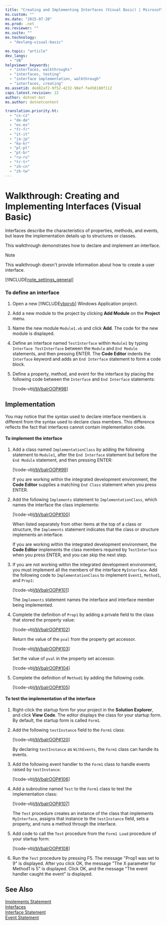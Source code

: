 ```yaml
---
title: "Creating and Implementing Interfaces (Visual Basic) | Microsoft Docs"
ms.custom: ""
ms.date: "2015-07-20"
ms.prod: .net
ms.reviewer: ""
ms.suite: ""
ms.technology: 
  - "devlang-visual-basic"

ms.topic: "article"
dev_langs: 
  - "VB"
helpviewer_keywords: 
  - "interfaces, walkthroughs"
  - "interfaces, testing"
  - "interface implementation, walkthrough"
  - "interfaces, creating"
ms.assetid: ded82af2-9f52-4232-98ef-fe458180f112
caps.latest.revision: 22
author: dotnet-bot
ms.author: dotnetcontent

translation.priority.ht: 
  - "cs-cz"
  - "de-de"
  - "es-es"
  - "fr-fr"
  - "it-it"
  - "ja-jp"
  - "ko-kr"
  - "pl-pl"
  - "pt-br"
  - "ru-ru"
  - "tr-tr"
  - "zh-cn"
  - "zh-tw"
---
```

# Walkthrough: Creating and Implementing Interfaces (Visual Basic)
Interfaces describe the characteristics of properties, methods, and events, but leave the implementation details up to structures or classes.  
  
 This walkthrough demonstrates how to declare and implement an interface.  
  
> [!NOTE]
>  This walkthrough doesn't provide information about how to create a user interface.  
  
[!INCLUDE[note_settings_general](~/includes/note-settings-general-md.md)]  
  
### To define an interface  
  
1.  Open a new [!INCLUDE[vbprvb](~/includes/vbprvb-md.md)] Windows Application project.  
  
2.  Add a new module to the project by clicking **Add Module** on the **Project** menu.  
  
3.  Name the new module `Module1.vb` and click **Add**. The code for the new module is displayed.  
  
4.  Define an interface named `TestInterface` within `Module1` by typing `Interface TestInterface` between the `Module` and `End Module` statements, and then pressing ENTER. The **Code Editor** indents the `Interface` keyword and adds an `End Interface` statement to form a code block.  
  
5.  Define a property, method, and event for the interface by placing the following code between the `Interface` and `End Interface` statements:  
  
     [!code-vb[VbVbalrOOP#98](../../../../visual-basic/misc/codesnippet/VisualBasic/walkthrough-creating-and-implementing-interfaces_1.vb)]  
  
## Implementation  
 You may notice that the syntax used to declare interface members is different from the syntax used to declare class members. This difference reflects the fact that interfaces cannot contain implementation code.  
  
#### To implement the interface  
  
1.  Add a class named `ImplementationClass` by adding the following statement to `Module1`, after the `End Interface` statement but before the `End Module` statement, and then pressing ENTER:  
  
     [!code-vb[VbVbalrOOP#99](../../../../visual-basic/misc/codesnippet/VisualBasic/walkthrough-creating-and-implementing-interfaces_2.vb)]  
  
     If you are working within the integrated development environment, the **Code Editor** supplies a matching `End Class` statement when you press ENTER.  
  
2.  Add the following `Implements` statement to `ImplementationClass`, which names the interface the class implements:  
  
     [!code-vb[VbVbalrOOP#100](../../../../visual-basic/misc/codesnippet/VisualBasic/walkthrough-creating-and-implementing-interfaces_3.vb)]  
  
     When listed separately from other items at the top of a class or structure, the `Implements` statement indicates that the class or structure implements an interface.  
  
     If you are working within the integrated development environment, the **Code Editor** implements the class members required by `TestInterface` when you press ENTER, and you can skip the next step.  
  
3.  If you are not working within the integrated development environment, you must implement all the members of the interface `MyInterface`. Add the following code to `ImplementationClass` to implement `Event1`, `Method1`, and `Prop1`:  
  
     [!code-vb[VbVbalrOOP#101](../../../../visual-basic/misc/codesnippet/VisualBasic/walkthrough-creating-and-implementing-interfaces_4.vb)]  
  
     The `Implements` statement names the interface and interface member being implemented.  
  
4.  Complete the definition of `Prop1` by adding a private field to the class that stored the property value:  
  
     [!code-vb[VbVbalrOOP#102](../../../../visual-basic/misc/codesnippet/VisualBasic/walkthrough-creating-and-implementing-interfaces_5.vb)]  
  
     Return the value of the `pval` from the property get accessor.  
  
     [!code-vb[VbVbalrOOP#103](../../../../visual-basic/misc/codesnippet/VisualBasic/walkthrough-creating-and-implementing-interfaces_6.vb)]  
  
     Set the value of `pval` in the property set accessor.  
  
     [!code-vb[VbVbalrOOP#104](../../../../visual-basic/misc/codesnippet/VisualBasic/walkthrough-creating-and-implementing-interfaces_7.vb)]  
  
5.  Complete the definition of `Method1` by adding the following code.  
  
     [!code-vb[VbVbalrOOP#105](../../../../visual-basic/misc/codesnippet/VisualBasic/walkthrough-creating-and-implementing-interfaces_8.vb)]  
  
#### To test the implementation of the interface  
  
1.  Right-click the startup form for your project in the **Solution Explorer**, and click **View Code**. The editor displays the class for your startup form. By default, the startup form is called `Form1`.  
  
2.  Add the following `testInstance` field to the `Form1` class:  
  
     [!code-vb[VbVbalrOOP#120](../../../../visual-basic/misc/codesnippet/VisualBasic/walkthrough-creating-and-implementing-interfaces_9.vb)]  
  
     By declaring `testInstance` as `WithEvents`, the `Form1` class can handle its events.  
  
3.  Add the following event handler to the `Form1` class to handle events raised by `testInstance`:  
  
     [!code-vb[VbVbalrOOP#106](../../../../visual-basic/misc/codesnippet/VisualBasic/walkthrough-creating-and-implementing-interfaces_10.vb)]  
  
4.  Add a subroutine named `Test` to the `Form1` class to test the implementation class:  
  
     [!code-vb[VbVbalrOOP#107](../../../../visual-basic/misc/codesnippet/VisualBasic/walkthrough-creating-and-implementing-interfaces_11.vb)]  
  
     The `Test` procedure creates an instance of the class that implements `MyInterface`, assigns that instance to the `testInstance` field, sets a property, and runs a method through the interface.  
  
5.  Add code to call the `Test` procedure from the `Form1 Load` procedure of your startup form:  
  
     [!code-vb[VbVbalrOOP#108](../../../../visual-basic/misc/codesnippet/VisualBasic/walkthrough-creating-and-implementing-interfaces_12.vb)]  
  
6.  Run the `Test` procedure by pressing F5. The message "Prop1 was set to 9" is displayed. After you click OK, the message "The X parameter for Method1 is 5" is displayed. Click OK, and the message "The event handler caught the event" is displayed.  
  
## See Also  
 [Implements Statement](../../../../visual-basic/language-reference/statements/implements-statement.md)   
 [Interfaces](../../../../visual-basic/programming-guide/language-features/interfaces/index.md)   
 [Interface Statement](../../../../visual-basic/language-reference/statements/interface-statement.md)   
 [Event Statement](../../../../visual-basic/language-reference/statements/event-statement.md)
